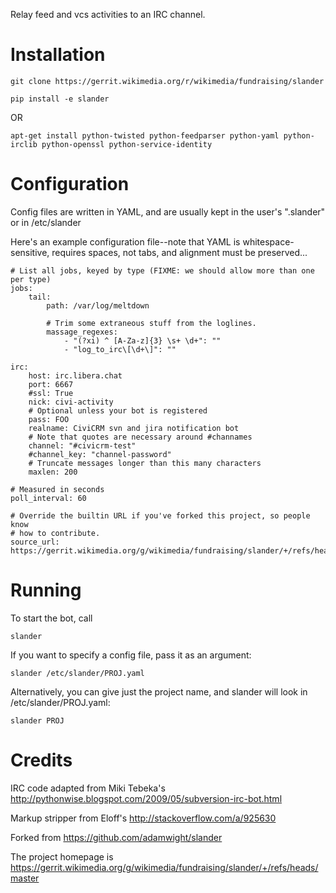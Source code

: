 Relay feed and vcs activities to an IRC channel.

Installation
============

    git clone https://gerrit.wikimedia.org/r/wikimedia/fundraising/slander

    pip install -e slander

OR

    apt-get install python-twisted python-feedparser python-yaml python-irclib python-openssl python-service-identity

Configuration
=============

Config files are written in YAML, and are usually kept in the user's ".slander" or in /etc/slander

Here's an example configuration file--note that YAML is whitespace-sensitive,
requires spaces, not tabs, and alignment must be preserved...

    # List all jobs, keyed by type (FIXME: we should allow more than one per type)
    jobs:
        tail:
            path: /var/log/meltdown

            # Trim some extraneous stuff from the loglines.
            massage_regexes:
                - "(?xi) ^ [A-Za-z]{3} \s+ \d+": ""
                - "log_to_irc\[\d+\]": ""

    irc:
        host: irc.libera.chat
        port: 6667
        #ssl: True
        nick: civi-activity
        # Optional unless your bot is registered
        pass: FOO
        realname: CiviCRM svn and jira notification bot
        # Note that quotes are necessary around #channames
        channel: "#civicrm-test"
        #channel_key: "channel-password"
        # Truncate messages longer than this many characters
        maxlen: 200

    # Measured in seconds
    poll_interval: 60

    # Override the builtin URL if you've forked this project, so people know
    # how to contribute.
    source_url: https://gerrit.wikimedia.org/g/wikimedia/fundraising/slander/+/refs/heads/master

Running
=======

To start the bot, call

    slander

If you want to specify a config file, pass it as an argument:

    slander /etc/slander/PROJ.yaml

Alternatively, you can give just the project name, and slander will look in /etc/slander/PROJ.yaml:

    slander PROJ

Credits
=======
IRC code adapted from Miki Tebeka's http://pythonwise.blogspot.com/2009/05/subversion-irc-bot.html

Markup stripper from Eloff's http://stackoverflow.com/a/925630

Forked from https://github.com/adamwight/slander

The project homepage is https://gerrit.wikimedia.org/g/wikimedia/fundraising/slander/+/refs/heads/master
